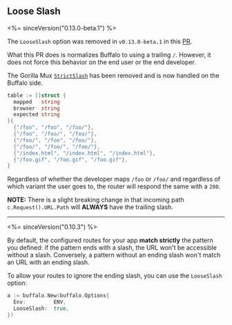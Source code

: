 ## Loose Slash

<%= sinceVersion("0.13.0-beta.1") %>

The `LooseSlash` option was removed in `v0.13.0-beta.1` in this [PR](https://github.com/gobuffalo/buffalo/pull/1168).

What this PR does is normalizes Buffalo to using a trailing `/`. However, it does not force this behavior on the end user or the end developer.

The Gorilla Mux [`StrictSlash`](http://www.gorillatoolkit.org/pkg/mux#Router.StrictSlash) has been removed and is now handled on the Buffalo side.

```go
table := []struct {
  mapped   string
  browser  string
  expected string
}{
  {"/foo", "/foo", "/foo/"},
  {"/foo", "/foo/", "/foo/"},
  {"/foo/", "/foo", "/foo/"},
  {"/foo/", "/foo/", "/foo/"},
  {"/index.html", "/index.html", "/index.html"},
  {"/foo.gif", "/foo.gif", "/foo.gif"},
}
```

Regardless of whether the developer maps `/foo` or `/foo/` and regardless of which variant the user goes to, the router will respond the same with a `200`.

**NOTE:** There is a slight breaking change in that incoming path `c.Request().URL.Path` will **ALWAYS** have the trailing slash.

---

<%= sinceVersion("0.10.3") %>

By default, the configured routes for your app **match strictly** the pattern you defined: if the pattern ends with a slash, the URL won't be accessible without a slash. Conversely, a pattern without an ending slash won't match an URL with an ending slash.

To allow your routes to ignore the ending slash, you can use the `LooseSlash` option:

```go
a := buffalo.New(buffalo.Options{
  Env:         ENV,
  LooseSlash:  true,
})
```
